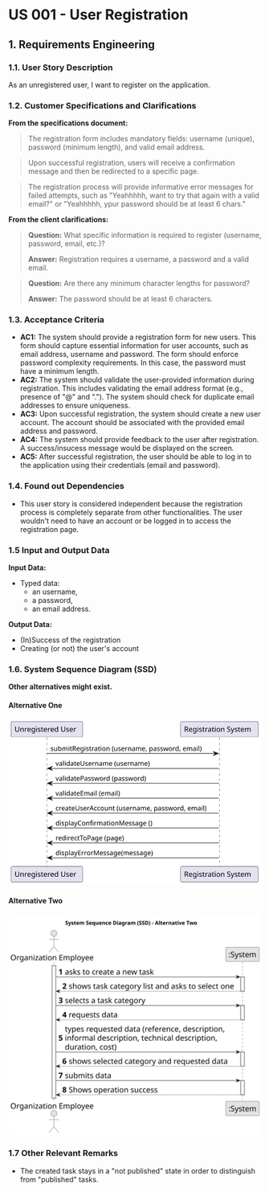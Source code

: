 # US 001 - User Registration 

## 1. Requirements Engineering


### 1.1. User Story Description


As an unregistered user, I want to register on the application.




### 1.2. Customer Specifications and Clarifications 


**From the specifications document:**

>	The registration form includes mandatory fields: username (unique), password (minimum length), and valid email address.


>	Upon successful registration, users will receive a confirmation message and then be redirected to a specific page.


>	The registration process will provide informative error messages for failed attempts, such as "Yeahhhhh, want to try that again with a valid email?" or "Yeahhhhh, ypur password should be at least 6 chars."



**From the client clarifications:**

> **Question:** What specific information is required to register (username, password, email, etc.)?
>  
> **Answer:** Registration requires a username, a password and a valid email.


> **Question:** Are there any minimum character lengths for password?
>  
> **Answer:** The password should be at least 6 characters.


### 1.3. Acceptance Criteria


* **AC1:** The system should provide a registration form for new users.
This form should capture essential information for user accounts, such as email address, username and password. The form should enforce password complexity requirements. In this case, the password must have a minimum length.
* **AC2:** The system should validate the user-provided information during registration. This includes validating the email address format (e.g., presence of "@" and "."). The system should check for duplicate email addresses to ensure uniqueness.
* **AC3:** Upon successful registration, the system should create a new user account. The account should be associated with the provided email address and password.
* **AC4:** The system should provide feedback to the user after registration. A success/insucess message would be displayed on the screen. 
* **AC5:** After successful registration, the user should be able to log in to the application using their credentials (email and password).


### 1.4. Found out Dependencies


* This user story is considered independent because the registration process is completely separate from other functionalities. The user wouldn't need to have an account or be logged in to access the registration page.


### 1.5 Input and Output Data


**Input Data:**

* Typed data:
	* an username, 
	* a password, 
	* an email address.
		

**Output Data:**

* (In)Success of the registration
* Creating (or not) the user's account

### 1.6. System Sequence Diagram (SSD)

**Other alternatives might exist.**

#### Alternative One

![System Sequence Diagram - Alternative One](svg/us001-system-sequence-diagram-alternative-one.svg)

#### Alternative Two

![System Sequence Diagram - Alternative Two](svg/us001-system-sequence-diagram-alternative-two.svg)

### 1.7 Other Relevant Remarks

* The created task stays in a "not published" state in order to distinguish from "published" tasks.